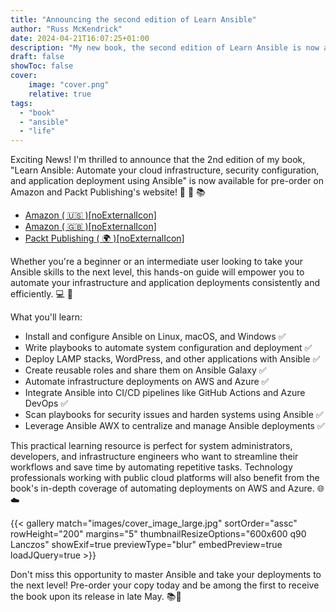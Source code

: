 ```yaml
---
title: "Announcing the second edition of Learn Ansible"
author: "Russ McKendrick"
date: 2024-04-21T16:07:25+01:00
description: "My new book, the second edition of Learn Ansible is now available for pre-order."
draft: false
showToc: false
cover:
    image: "cover.png"
    relative: true
tags:
  - "book"
  - "ansible"
  - "life"
---
```



Exciting News! I'm thrilled to announce that the 2nd edition of my book, "Learn Ansible: Automate your cloud infrastructure, security configuration, and application deployment using Ansible" is now available for pre-order on Amazon and Packt Publishing's website! 📣 🎉 📚

- [Amazon ( 🇺🇸 )[noExternalIcon]](https://www.amazon.com/Learn-Ansible-infrastructure-configuration-application-ebook/dp/B0D1Y2D5Z6/)
- [Amazon ( 🇬🇧 )[noExternalIcon]](https://www.amazon.co.uk/dp/B0D1Y2D5Z6/)
- [Packt Publishing ( 🌍 )[noExternalIcon]](https://www.packtpub.com/product/learn-ansible-second-edition/9781835088913)

Whether you're a beginner or an intermediate user looking to take your Ansible skills to the next level, this hands-on guide will empower you to automate your infrastructure and application deployments consistently and efficiently. 💻 🚀

What you'll learn:
- Install and configure Ansible on Linux, macOS, and Windows ✅
- Write playbooks to automate system configuration and deployment ✅
- Deploy LAMP stacks, WordPress, and other applications with Ansible ✅
- Create reusable roles and share them on Ansible Galaxy ✅
-  Automate infrastructure deployments on AWS and Azure ✅
-  Integrate Ansible into CI/CD pipelines like GitHub Actions and Azure DevOps ✅
-  Scan playbooks for security issues and harden systems using Ansible ✅
-  Leverage Ansible AWX to centralize and manage Ansible deployments ✅

This practical learning resource is perfect for system administrators, developers, and infrastructure engineers who want to streamline their workflows and save time by automating repetitive tasks. Technology professionals working with public cloud platforms will also benefit from the book's in-depth coverage of automating deployments on AWS and Azure. 🌐☁️

{{< gallery match="images/cover_image_large.jpg" sortOrder="assc" rowHeight="200" margins="5" thumbnailResizeOptions="600x600 q90 Lanczos" showExif=true previewType="blur" embedPreview=true loadJQuery=true >}}<br>

Don't miss this opportunity to master Ansible and take your deployments to the next level! Pre-order your copy today and be among the first to receive the book upon its release in late May. 📚💨
